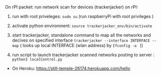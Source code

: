 On rPI packet:
run network scan for devices (trackerjacker) on rPI:
1. run with root priveleges: 
```sudo su``` (run raspberryPi with root privileges )

2. activate python environment:
```source trackerjacker_env/bin/activate```

3. start trackerjacker, standalone command to map all the networks and decives on specified interface
```trackerjacker --interface INTERFACE --map``` ( looks up local INTERFACE (wlan address) by ```Ifconfig -a ``` ))

4. run script to launch trackerjacker scanned networks posting to server :
```python3 localControl.py```


- On Heroku:
https://still-temple-26174.herokuapp.com/hello
